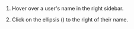 1. Hover over a user's name in the right sidebar.

1. Click on the ellipsis (<i class="zulip-icon zulip-icon-ellipsis-v-solid"></i>)
   to the right of their name.
